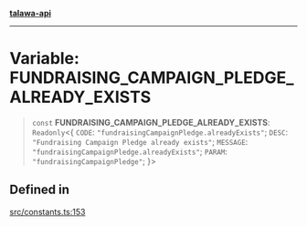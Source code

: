 [**talawa-api**](../../README.md)

***

# Variable: FUNDRAISING\_CAMPAIGN\_PLEDGE\_ALREADY\_EXISTS

> `const` **FUNDRAISING\_CAMPAIGN\_PLEDGE\_ALREADY\_EXISTS**: `Readonly`\<\{ `CODE`: `"fundraisingCampaignPledge.alreadyExists"`; `DESC`: `"Fundraising Campaign Pledge already exists"`; `MESSAGE`: `"fundraisingCampaignPledge.alreadyExists"`; `PARAM`: `"fundraisingCampaignPledge"`; \}\>

## Defined in

[src/constants.ts:153](https://github.com/Suyash878/talawa-api/blob/095e6964ce2a06c1c30d1acf81b6162203f1db91/src/constants.ts#L153)
